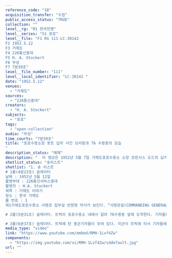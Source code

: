 ```yaml
---
reference_code: "18"
acquisition_transfer: "수집"
public_access_status: "TRUE"
collection: ""
level__rg: "R1 한국전쟁"
level__series: "S1 포로"
level__file: "F1 RG 111-LC-30142 
F2 1952.5.12
F3 거제도
F4 226통신중대
F5 H. A. Stockert
F6 무성
F7 7분39초"
level__file_number: "111"
level__local_identifier: "LC-30142 "
date: "1952.5.12"
venues: 
  - "거제도"
sources: 
  - "226통신중대"
creators: 
  - "H. A. Stockert"
subjects: 
  - "포로"
tags: 
  - "open-collection"
audio: "무성"
time_courts: "7분39초"
title: "포로수용소장 돗트 납치 사건 브리핑과 76 수용동의 모습
"
description_status: "해제"
description: "  이 영상은 1952년 5월 7일 거제도포로수용소 소장 프란시스 도드의 납치 사건 직후 국내외 언론사들에게 브리핑하는 장면이고 76수용동 현장을 방문하는 내용이다. 수용소사령부는 사건 발생 직후부터 76수용동에 감금된 도드 소장의 상황, 콜슨 준장의 각서 등을 언론사에 알리고 현장을 방문하도록 허락했다. 특히 포로수용소 소장의 납치 사건은 전 세계에 알려지면서 거제도포로수용소가 중요한 이슈로 등장하게 되었다."
shotlist_status: "숏리스트"
shotlist: "1. 숏 리스트
# 1롤(4분23초) 슬레이터 
날짜 : 1952년 5월 12일
촬영부대 : 226통신서비스중대
촬영자 : H.A. Stockert
제목 : 거제도 이야기
장소 : 한국 거제도
롤 번호 : 1
제1거제도포로수용소 사령관 집무실 반원형 막사가 보인다. “사령관실(COMMANDING GENERAL)” 현판이 클로즈업되고 있다. 사령관실에서 기자들과 회견이 진행되고 있다. (5분01초) 기자회견 끝난 뒤 기자들이 밖으로 나온다. 기자들이 트럭에 탑승하고 있다. 

# 2롤(5분31초) 슬레이터. 트럭이 포로수용소 내에서 달려 76수용동 앞에 도착한다. 기자들이 트럭에서 76수용동을 촬영한다. (6분) 76수용동 앞에 미군경비병이 지키고 그 안으로 북한인민군 포로들이 서성이고 있다. (6분13초) “조선인민군 및 중화인민지원군 포로대표단의 구성과 그의 자유로운 활동을 보장한 (미륙군준장 따트, 미륙군준장 콜손)” 현수막이 철조망에 걸려 있다. 철조망 안으로 포로들이 모여 있다. (6분21초) 앞의 현수막 내용을 영문으로 걸려 있고 “76수용동 94헌병대대(COMP 76 94TH MP BN)”라는 간판이 세워져 있다. 그 철조망 안에서 포로들이 목욕하고 있다. 이어서 수용동 번호와 현수막을 클로즈업하고 있다. (6분35초) 미군이 마이크를 들고 설명하고 있다.

# 3롤(6분37초) 슬레이터. 트럭에 탄 종군기자들이 모여 있다. 미군이 트럭에 타서 기자들에 설명하고 있다. 76수용동 앞에서 미군 장교가 종군기자들에게 수용소 소장 도트 납치 사건을 설명하고 있다. 종군기자가 76수용동을 촬영하면서 카메라 촬영병을 바라보고 웃는다."
media_type: "video"
link: "https://www.youtube.com/embed/RMH-1Lvf4Zw"
components: 
  - "https://img.youtube.com/vi/RMH-1Lvf4Zw/sddefault.jpg"
url: ""
---
```

